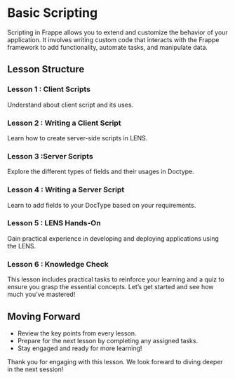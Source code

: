 # Basic Scripting

Scripting in Frappe allows you to extend and customize the behavior of your application. It involves writing custom code that interacts with the Frappe framework to add functionality, automate tasks, and manipulate data.

## Lesson Structure

### Lesson 1 : Client Scripts

Understand about client script and its uses.

### Lesson 2 :  Writing a Client Script

Learn how to create server-side scripts in LENS.

### Lesson 3 :Server Scripts

Explore the different types of fields and their usages in Doctype.

### Lesson 4 : Writing a Server Script

Learn to add fields to your DocType based on your requirements.

### Lesson 5 : LENS Hands-On

Gain practical experience in developing and deploying applications using the LENS.

### Lesson 6 : Knowledge Check

This lesson includes practical tasks to reinforce your learning and a quiz to ensure you grasp the essential concepts. Let’s get started and see how much you’ve mastered!

## Moving Forward

-   Review the key points from every lesson.
-   Prepare for the next lesson by completing any assigned tasks.
-   Stay engaged and ready for more learning!

Thank you for engaging with this lesson. We look forward to diving deeper in the next session!
<!--stackedit_data:
eyJoaXN0b3J5IjpbLTEyNTIxODI0NTYsLTExNDI1MTMxNjEsMT
QyNzM5MDgyOCwtNTQwOTQ0MzYyXX0=
-->
